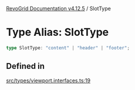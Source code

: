 [RevoGrid Documentation v4.12.5](README.md) / SlotType

# Type Alias: SlotType

```ts
type SlotType: "content" | "header" | "footer";
```

## Defined in

[src/types/viewport.interfaces.ts:19](https://github.com/revolist/revogrid/blob/c0c7fff7e44e26499aba20df7b49da7b6c71eb68/src/types/viewport.interfaces.ts#L19)
